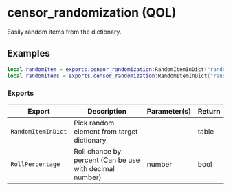 # censor_randomization (QOL)

Easily random items from the dictionary.

## Examples

```lua
local randomItem = exports.censor_randomization:RandomItemInDict("random_dict_test").item_name
local randomItems = exports.censor_randomization:RandomItemInDict("random_dict_test").items
```

### Exports

| Export             | Description                                             | Parameter(s) | Return |
| ------------------ | ------------------------------------------------------- | ------------ | ------ |
| `RandomItemInDict` | Pick random element from target dictionary              |              | table  |
| `RollPercentage`   | Roll chance by percent (Can be use with decimal number) | number       | bool   |
